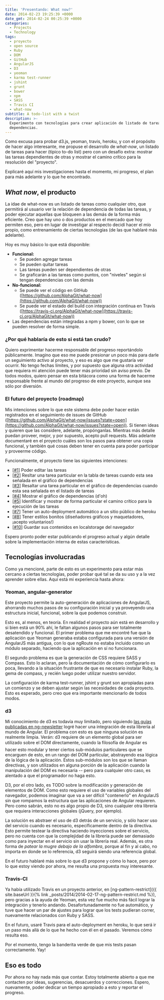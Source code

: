 ```yaml
---
title: 'Presentando: What now?'
date: 2014-02-23 19:25:39 +0000
date_gmt: 2014-02-24 00:25:39 +0000
categories:
  - Projects
  - Technology
tags:
  - proyecto
  - open source
  - Ruby
  - DOM
  - GitHub
  - AngularJS
  - D3
  - yeoman
  - karma test-runner
  - jshint
  - grunt
  - bower
  - npm
  - SASS
  - Travis CI
  - what-now
subtitle: A todo-list with a twist
description: >-
  Experimento con tecnologías para crear aplicación de listado de tareas con
  dependencias.
---
```



Como excusa para probar d3.js, yeoman, travis, heroku, y con el propósito de hacer algo interesante, me propuse el desarrollo de _what-now_, un listado de tareas para hacer (típico to-do list) pero con un desafío extra: mostrar las tareas dependientes de otras y mostrar el camino crítico para la resolución del "proyecto".

Explicaré aquí mis investigaciones hasta el momento, mi progreso, el plan para más adelante y lo que he encontrado.

<!--more-->

## _What now_, el producto

La idae de what-now es un listado de tareas como cualquier otro, que permitirá al usuario ver la relación de dependencia de todas las tareas, y poder ejecutar aquellas que bloqueen a las demás de la forma más eficiente. Creo que hay uno o dos productos en el mercado que hoy permiten eso, pero en lugar de investigar al respecto decidí hacer el mío propio, como entrenamiento de ciertas tecnologías (de las que hablaré más adelante).

Hoy es muy básico lo que está disponible:

- **Funcional:**
  - Se pueden agregar tareas
  - Se pueden quitar tareas
  - Las tareas pueden ser dependientes de otras
  - Se graficarán a las tareas como puntos, con "niveles" según si tengan dependencias con las demás
- **No-funcional:**
  - Se puede ver el código en GitHub ([https://github.com/AlphaGit/what-now](https://github.com/AlphaGit/what-now))
  - Se puede ver el estado del build con integración continua en Travis ([https://travis-ci.org/AlphaGit/what-now](https://travis-ci.org/AlphaGit/what-now))
- Las dependencias están integradas a npm y bower, con lo que se pueden resolver de forma simple.

### ¿Por qué hablaría de esto si está tan crudo?

Quiero exprimentar hacerme responsable del progreso reportándolo públicamente. Imagino que eso me puede presionar un poco más para darle un seguimiento activo al proyecto, y eso es algo que me gustaría ver ocurrir. No tengo fechas límites, y por supuesto que alguna otra actividad que requiera mi atención puede tener más prioridad sin aviso previo. De todos modos, quiero pensar en esta bitácora como una forma de hacerme responsable frente al mundo del progreso de este proyecto, aunque sea sólo por diversión.

### El futuro del proyecto (roadmap)

Mis intenciones sobre lo que este sistema debe poder hacer están registrados en el seguimiento de issues de GitHub ([https://github.com/AlphaGit/what-now/issues?state=open](https://github.com/AlphaGit/what-now/issues?state=open)). Si tienen ideas y quieren que las considere, adelante, propónganlas. Mientras más detalle puedan proveer, mejor, y por supuesto, acepto pull requests. Más adelante documentaré en el proyecto cuáles son los pasos para obtener una copia funcional, y también qué cosas deben tener en cuenta para poder participar y proveerme código.

Funcionalmente, el proyecto tiene las siguientes intenciones:

- [[#1](https://github.com/AlphaGit/what-now/issues/1)] Poder editar las tareas
- [[#2](https://github.com/AlphaGit/what-now/issues/2)] Resltar una tarea particular en la tabla de tareas cuando esta sea señalada en el gráfico de dependencias
- [[#3](https://github.com/AlphaGit/what-now/issues/3)] Resaltar una tarea particular en el gráfico de dependencias cuando esta sea señalada en el listado de tareas
- [[#4](https://github.com/AlphaGit/what-now/issues/4)] Mostrar el gráfico de dependencias (d'oh)
- [[#5](https://github.com/AlphaGit/what-now/issues/5)] Identificar y mostrar de forma particular el camino crítico para la ejecución de las tareas
- [[#7](https://github.com/AlphaGit/what-now/issues/7)] Tener un auto-deployment automático a un sitio público de heroku
- [[#8](https://github.com/AlphaGit/what-now/issues/8)] Tener estilos bonitos (diseñadores gráficos y maquetadores, ¡acepto voluntarios!)
- [[#10](https://github.com/AlphaGit/what-now/issues/10)] Guardar sus contenidos en localstorage del navegador

Espero pronto poder estar publicando el progreso actual y algún detalle sobre la implementación interna de estas características.

##  Tecnologías involucradas

Como ya mencioné, parte de esto es un experimento para estar más cercano a ciertas tecnologías, poder probar qué tal se da su uso y a la vez aprender sobre ellas. Aquí está mi experiencia hasta ahora:

### Yeoman, angular-generator

Este proyecto permite la auto-generación de aplicaciones de AngularJS, ahorrando muchos pasos de su configuración inicial y ya proveyendo una estructura inicial, funcional, sobre la que podemos construir.

Esto es, al menos, en teoría. En realidad el proyecto aún está en desarrollo y si bien está un 90% ahí, le faltan algunos pasos para ser totalmente desatendido y funcional. El primer problema que me encontré fue que la aplicación que Yeoman generaba estaba configurada para una versión de AngularJS más antigua, con lo que ngRoute no estaba incluido como un módulo separado, haciendo que la aplicación en sí no funcionara.

El segundo problema es que la generación de CSS requiere SASS y Compass. Esto lo aclaran, pero la documentación de cómo configurarlo es poca, llevando a la situación frustrante de que es necesario instalar Ruby, la gema de compass, y recién luego poder utilizar nuestro servidor.

La configuración de karma test-runner, jshint y grunt son apropiadas para un comienzo y se deben ajustar según las necesidades de cada proyecto. Esto es esperado, pero creo que era importante mencionarlo de todos modos.

### d3

Mi conocimiento de d3 es todavía muy limitado, pero siguiendo [las guías publicadas en ng-newsletter](http://www.ng-newsletter.com/posts/d3-on-angular.html) logré hacer una integración de esta librería al mundo de Angular. El problema con esto es que ninguna solución es realmente limpia. Verán: d3 requiere de un elemento global para ser utilizado sobre el DOM directamente, cuando la filosofía de Angular es hacer esto modular y tener ciertos sub-módulos particulares que se encarguen de esto, en un rango del DOM particular, abstrayendo esa lógica de la lógica de la aplicación. Estos sub-módulos son los que se llaman directivas, y son utilizados en alguna porción de la aplicación cuando la manipulación del DOM es necesaria -- pero para cualquier otro caso, es alentado a que el programador no haga esto.

D3, por el otro lado, es TODO sobre la modificación y generación de elementos de DOM. Como esto requiere el uso de variables globales del navegador, podemos imaginar que va a ser difícil "contenerlo" en AngularJS sin que rompamos la estructura que las aplicaciones de Angular requieren. Pero como sabrán, esto no es algo propio de D3, sino cualquier otra librería que requiera interacciones globales (jQuery, por ejemplo).

La solución es abstraer el uso de d3 detrás de un servicio, y sólo hacer uso del servicio cuando es necesario, específicamente dentro de la directiva. Esto permite testear la directiva haciendo inyecciones sobre el servicio, pero no cuenta con que la complejidad de la librería puede ser demasiado como para inyectar en el servicio sin usar la librería real. Además, es otra forma de _patear la mugre debajo de la alfombra_, porque al fin y al cabo, no importa en donde se lo referencia, d3 seguirá siendo una referencia global.

En el futuro hablaré más sobre lo que d3 propone y cómo lo hace, pero por lo que estoy viendo por ahora, me resulta una propuesta muy interesante.

### Travis-CI

Ya había utilizado Travis en un proyecto anterior, en [ng-pattern-restrict]({{ site.baseUrl }}{% link _posts/2014/2014-02-17-ng-pattern-restrict.md %}), pero gracias a la ayuda de Yeoman, esta vez fue mucho más fácil lograr la integración y tenerlo andando. Desafortunadamente no fue automático, y tuve que hacer un par de ajustes para lograr que los tests pudieran correr, nuevamente relacionados con Ruby y SASS.

En el futuro, usaré Travis para el auto-deployment en heroku, lo que será ir un paso más allá de lo que he hecho con él en el pasado. Veremos cómo resulta eso.

Por el momento, tengo la banderita verde de que mis tests pasan correctamente. Yay!

## Eso es todo

Por ahora no hay nada más que contar. Estoy totalmente abierto a que me contacten por ideas, sugerencias, desacuerdos y correcciones. Espero, nuevamente, poder dedicar un tiempo apropiado a esto y reportar el progreso.
